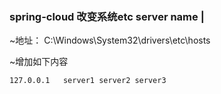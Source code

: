 ### spring-cloud 改变系统etc server name  |
 ~地址： C:\Windows\System32\drivers\etc\hosts

 ~增加如下内容

    127.0.0.1   server1 server2 server3